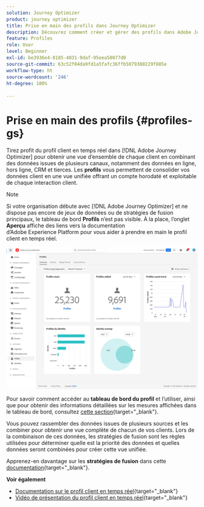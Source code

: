 ```yaml
---
solution: Journey Optimizer
product: journey optimizer
title: Prise en main des profils dans Journey Optimizer
description: Découvrez comment créer et gérer des profils dans Adobe Journey Optimizer
feature: Profiles
role: User
level: Beginner
exl-id: be3936e4-8185-4031-9daf-95eea58077d0
source-git-commit: 63c52f04da9fd1a5fafc36ffb5079380229f885e
workflow-type: ht
source-wordcount: '246'
ht-degree: 100%

---
```


# Prise en main des profils {#profiles-gs}

Tirez profit du profil client en temps réel dans [!DNL Adobe Journey Optimizer] pour obtenir une vue d’ensemble de chaque client en combinant des données issues de plusieurs canaux, notamment des données en ligne, hors ligne, CRM et tierces. Les **profils** vous permettent de consolider vos données client en une vue unifiée offrant un compte horodaté et exploitable de chaque interaction client.

>[!NOTE]
>
>Si votre organisation débute avec [!DNL Adobe Journey Optimizer] et ne dispose pas encore de jeux de données ou de stratégies de fusion principaux, le tableau de bord **Profils** n’est pas visible. À la place, l’onglet **Aperçu** affiche des liens vers la documentation d’Adobe Experience Platform pour vous aider à prendre en main le profil client en temps réel.

![](assets/profiles-home.png)

Pour savoir comment accéder au **tableau de bord du profil** et l’utiliser, ainsi que pour obtenir des informations détaillées sur les mesures affichées dans le tableau de bord, consultez [cette section](https://experienceleague.adobe.com/docs/experience-platform/profile/ui/user-guide.html?lang=fr){target=&quot;_blank&quot;}.

Vous pouvez rassembler des données issues de plusieurs sources et les combiner pour obtenir une vue complète de chacun de vos clients. Lors de la combinaison de ces données, les stratégies de fusion sont les règles utilisées pour déterminer quelle est la priorité des données et quelles données seront combinées pour créer cette vue unifiée.

Apprenez-en davantage sur les **stratégies de fusion** dans cette [documentation](https://experienceleague.adobe.com/docs/experience-platform/profile/merge-policies/ui-guide.html?lang=fr){target=&quot;_blank&quot;}.

**Voir également**

* [Documentation sur le profil client en temps réel](https://experienceleague.adobe.com/docs/experience-platform/query/home.html?lang=fr){target=&quot;_blank&quot;}
* [Vidéo de présentation du profil client en temps réel](https://experienceleague.adobe.com/docs/experience-platform/profile/home.html?lang=fr){target=&quot;_blank&quot;}
